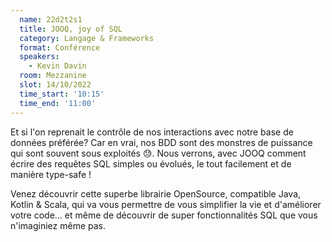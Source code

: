 ```yaml
---
  name: 22d2t2s1
  title: JOOQ, joy of SQL
  category: Langage & Frameworks
  format: Conférence 
  speakers: 
    - Kevin Davin
  room: Mezzanine
  slot: 14/10/2022
  time_start: '10:15'
  time_end: '11:00'
---
```

Et si l'on reprenait le contrôle de nos interactions avec notre base de données préférée? Car en vrai, nos BDD sont des monstres de puissance qui sont souvent sous exploités 😓. Nous verrons, avec JOOQ comment écrire des requêtes SQL simples ou évolués, le tout facilement et de manière type-safe !

Venez découvrir cette superbe librairie OpenSource, compatible Java, Kotlin & Scala, qui va vous permettre de vous simplifier la vie et d'améliorer votre code… et même de découvrir de super fonctionnalités SQL que vous n'imaginiez même pas.
